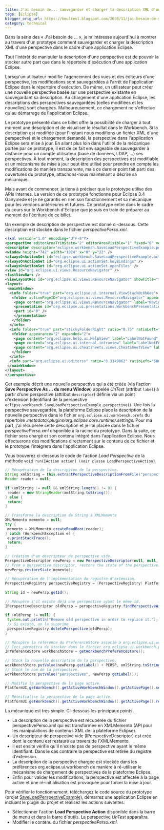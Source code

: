 ```yaml
---
title: J'ai besoin de... sauvegarder et charger la description XML d'une perspective
tags: [Eclipse]
blogger_orig_url: https://keulkeul.blogspot.com/2008/11/jai-besoin-de-sauvegarder-et-charger-la.html
category: technical
---
```


Dans la série des « J'ai besoin de ... », je m'intéresse aujourd'hui à montrer au travers d'un prototype comment sauvegarder et charger la description XML d'une perspective dans le cadre d'une application Eclipse.

Tout l'intérêt de manipuler la description d'une perspective est de pouvoir la stocker autre part que dans le répertoire d'exécution d'une application Eclipse.

Lorsqu'un utilisateur modifie l'agencement des vues et des éditeurs d'une perspective, les modifications sont sauvegardées à l'arrêt de l'application Eclipse dans le répertoire d'exécution. De même, un utilisateur peut créer une nouvelle perspective basée sur une perspective existante en sauvegardant sa description. Au chargement d'une application Eclipse, les descriptions des perspectives sauvegardées (celles modifiées et les nouvelles) sont chargées. Malheureusement, ce chargement ne s'effectue qu'au démarrage de l'application Eclipse.  

Le prototype présenté dans ce billet offre la possibilité de charger à tout moment une description et de visualiser le résultat dans le Workbench. Si la description est modifiée (pour l'instant nous modifions un fichier XML d'une perspective) et le chargement demandé, la perspective dans l'application Eclipse sera mise à jour. En allant plus loin dans l'utilité de la mécanique portée par ce prototype, il est de ce fait envisageable de sauvegarder à distance pour un compte utilisateur (base de données, LDAP, ...) ses perspectives. À tout moment, la description des perspectives est modifiable et un mécanisme de mise à jour peut être utilisé pour prendre en compte les modifications de manière transparente, mais ce dernier point fait parti des ouvertures du prototype, attachons-nous maintenant à décrire sa mécanique.

Mais avant de commencer, je tiens à préciser que le prototype utilise des APIs internes. La version de ce prototype fonctionne pour Eclipse 3.4 Ganymede et je ne garantis en rien son fonctionnement et sa mécanique pour les versions antérieures et futures. Ce prototype entre dans le cadre du cours sur le Workbench d'Eclipse que je suis en train de préparer au moment de l'écriture de ce billet.

Un exemple de description de perspective est donné ci-dessous. Cette description est stockée dans le fichier *perspectivePerso.xml*.

```xml
<?xml version="1.0" encoding="UTF-8"?>  
<perspective editorAreaTrimState="2" editorAreaVisible="1" fixed="0" version="0.016">  
<descriptor descriptor="eclipse.workbench.SaveLoadPerspectiveExample.perspective1" id="UnTest" label="UnTest" />  
<window height="742" width="1024" x="0" y="22" />  
<alwaysOnActionSet id="eclipse.workbench.SaveLoadPerspectiveExample.actionSet" />  
<alwaysOnActionSet id="org.eclipse.ui.actionSet.keyBindings" />  
<alwaysOnActionSet id="org.eclipse.ui.actionSet.openFiles" />  
<view id="org.eclipse.ui.views.ResourceNavigator" />  
<fastViewBars />  
<viewLayoutRec id="org.eclipse.ui.views.ResourceNavigator" showTitle="true" standalone="true" />  
<layout>  
 <mainWindow>  
  <info folder="true" part="org.eclipse.ui.internal.ViewStack@c8b6ee">  
   <folder activePageID="org.eclipse.ui.views.ResourceNavigator" appearance="3" expanded="2">  
    <page content="org.eclipse.ui.views.ResourceNavigator" label="Navigator" />  
    <presentation id="org.eclipse.ui.presentations.WorkbenchPresentationFactory">  
    <part id="0" />  
    </presentation>  
   </folder>  
  </info>  
  <info folder="true" part="stickyFolderRight" ratio="0.75" ratioLeft="762" ratioRight="254" relationship="2" relative="org.eclipse.ui.internal.ViewStack@c8b6ee">  
   <folder appearance="2" expanded="2">  
    <page content="org.eclipse.help.ui.HelpView" label="LabelNotFound" />  
    <page content="org.eclipse.ui.internal.introview" label="LabelNotFound" />  
    <page content="org.eclipse.ui.cheatsheets.views.CheatSheetView" label="LabelNotFound" />  
   </folder>  
  </info>  
  <info part="org.eclipse.ui.editorss" ratio="0.3149062" ratioLeft="500" ratioRight="694" relationship="2" relative="org.eclipse.ui.internal.ViewStack@c8b6ee" />  
 </mainWindow>  
</layout>  
</perspective>  
```

Cet exemple décrit une nouvelle perspective qui a été créée (via l'action **Save Perspective As ... du menu Window**) appelée *UnTest* (attribut `label`) à partir d'une perspective (attribut `descriptor`) définie via un point d'extension (identifiant de la perspective `eclipse.workbench.SaveLoadPerspectiveExample.perspective1`). Une fois la perspective sauvegardée, la plateforme Eclipse place la description de la nouvelle perspective dans le fichier `org.eclipse.ui.workbench.prefs` du répertoire *.metadata/.plugins/org.eclipse.core.runtime/.settings*. Pour ma part, j'ai récupérée cette description et je l'ai placée dans le fichier *perspectivePerso.xml* disponible à la racine du prototype. Dans la suite, ce fichier sera chargé et son contenu intégré dans l'application Eclipse. Nous effectuerons des modifications directement sur le contenu de ce fichier et le prototype l'intégrera dans l'application Eclipse.  

Vous trouverez ci-dessous le code de l'action *Load Perspective* de la méthode `void run(IAction action) (voir classe LoadPerspectiveAction)`.

```java
// Récupération de la description de la perspective.  
String xmlString = this.extractPerspectiveDescriptionFromFile("perspectivePerso.xml");  
Reader reader = null;  
  
if (xmlString != null && xmlString.length() != 0) {  
 reader = new StringReader(xmlString.toString());  
} else {  
 return;  
}  
  
// Transforme la description de String à XMLMemento  
XMLMemento memento = null;  
try {  
 memento = XMLMemento.createReadRoot(reader);  
} catch (WorkbenchException e) {  
 e.printStackTrace();  
 return;  
}  
  
// Création d'un descripteur de perspective vide.  
PerspectiveDescriptor newPersp = new PerspectiveDescriptor(null, null, null);  
// From a perspective descriptor, restore the state of the perspective.  
newPersp.restoreState(memento);  
  
// Récupération de l'implémentation du registre d'extension.  
PerspectiveRegistry perspectiveRegistry = (PerspectiveRegistry) PlatformUI.getWorkbench().getPerspectiveRegistry();  
  
String id = newPersp.getId();  
  
// Récupère s'il existe déjà une perspective ayant le même id.  
IPerspectiveDescriptor oldPersp = perspectiveRegistry.findPerspectiveWithId(id);  
  
if (oldPersp != null) {  
 System.out.println("Remove old perspective in order to replace it.");  
 // Si existe, on la supprime  
 perspectiveRegistry.deletePerspective(oldPersp);  
}  
  
// Récupère la référence du PreferenceStore associé à org.eclipse.ui.workbench.  
// Ceci permettra de stocker dans le fichier org.eclipse.ui.workbench.prefs  
IPreferenceStore workbenchStore = getWorkbenchPreferenceStore();  
  
// Stock la nouvelle description de la perspective.  
workbenchStore.putValue(newPersp.getLabel() + PERSP, xmlString.toString());  
// Stock le nom de la perspective.  
workbenchStore.putValue("perspectives", newPersp.getLabel());  
  
// Modifie la perspective de la page active.  
PlatformUI.getWorkbench().getActiveWorkbenchWindow().getActivePage().setPerspective(newPersp);  
  
// Réinitialise la perspective de la page active.  
PlatformUI.getWorkbench().getActiveWorkbenchWindow().getActivePage().resetPerspective();
```

La mécanique est très simple. Ci-dessous les principaux points.

* La description de la perspective est récupérée du fichier perspectivePerso.xml qui est transformée en XMLMemento (API pour les manipulations de contenus XML de la plateforme Eclipse).  
* Un descripteur de perspective vide (IPerspectiveDescriptor) est créé dont le contenu est restauré au travers de l'XMLMemento.  
* Il est ensite vérifié qu'il n'existe pas de perspective ayant le même identifiant. Dans le cas contraire la perspective est retirée du registre d'extension.  
* La description de la perspective chargée est stockée dans les préférences org.eclipse.ui.workbench de manière à ré-utiliser le mécanisme de chargement de perspectives de la plateforme Eclipse.
* Enfin pour valider les modifications, la perspective est affectée à la page active et une ré-initialisation est provoquée pour forcer la mise à jour.

Pour vérifier le fonctionnement, téléchargez le code source du prototype (projet [SaveLoadPerspectiveExample](/files/saveloadperspectiveexample.zip)), démarrez une application Eclipse en incluant le plugin du projet et réalisez les actions suivantes.

* Sélectionner l'action **Load Perspective Action** disponible dans la barre de menu et dans la barre d'outils. La perspective *UnTest* apparaîtra.
* Modifier le contenu du fichier *perspectivePerso.xml*.